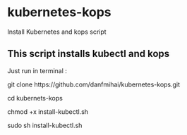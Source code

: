 # kubernetes-kops
Install Kubernetes and kops script
<h2>This script installs kubectl and kops</h2>
<p>Just run in terminal :</p>
<p>git clone https://github.com/danfmihai/kubernetes-kops.git </p>
<p>cd kubernets-kops</p>
<p>chmod +x install-kubectl.sh</p>
<p>sudo sh install-kubectl.sh</p>
